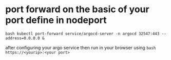 # port forward on the basic of your port define in nodeport
```bash kubectl port-forward service/argocd-server -n argocd 32547:443 --address=0.0.0.0 & ```

after configuring your argo service then run in your browser using ``` bash https://<yourip>:<your port> ```
